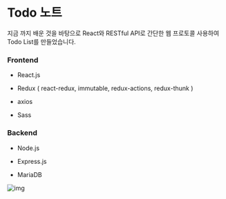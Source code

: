 # Todo 노트

지금 까지 배운 것을 바탕으로 React와 RESTful API로 간단한 웹 프로토콜 사용하여 Todo List를 만들었습니다.


### Frontend

- React.js

- Redux ( react-redux, immutable, redux-actions, redux-thunk  )

- axios

- Sass



### Backend

- Node.js

- Express.js

- MariaDB


![img](https://user-images.githubusercontent.com/38432821/51732147-af65ba00-20c0-11e9-81aa-3d682c0fe351.PNG)
